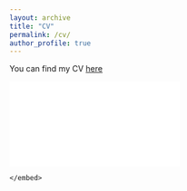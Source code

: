 ```yaml
---
layout: archive
title: "CV"
permalink: /cv/
author_profile: true
---
```


You can find my CV [here](/files/PragyaSharma_CV.pdf) 

<object data="/files/PragyaSharma_CV.pdf" type="application/pdf" width="700px" height="700px">
    <embed src="/files/PragyaSharma_CV.pdf">
        
    </embed>
</object>
